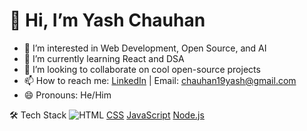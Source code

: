 # 👋 Hi, I’m Yash Chauhan

- 👀 I’m interested in Web Development, Open Source, and AI
- 🌱 I’m currently learning React and DSA
- 💞️ I’m looking to collaborate on cool open-source projects
- 📫 How to reach me: [LinkedIn](https://www.linkedin.com/in/yash-chauhan-255b32292/) | Email: chauhan19yash@gmail.com
- 😄 Pronouns: He/Him


🛠️ Tech Stack
![HTML](https://img.shields.io/badge/-HTML5-E34F26?logo=html5&logoColor=fff)
[CSS](https://img.shields.io/badge/-CSS3-1572B6?logo=css3)
[JavaScript](https://img.shields.io/badge/-JavaScript-F7DF1E?logo=javascript&logoColor=000)
[Node.js](https://img.shields.io/badge/-Node.js-339933?logo=node.js&logoColor=fff)

<!---
yashchauhann01/yashchauhann01 is a ✨ special ✨ repository because its `README.md` (this file) appears on your GitHub profile.
You can click the Preview link to take a look at your changes.
--->
